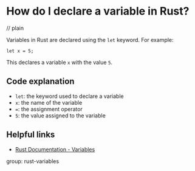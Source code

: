 # How do I declare a variable in Rust?
// plain

Variables in Rust are declared using the `let` keyword. For example:
```
let x = 5;
```
This declares a variable `x` with the value `5`.

## Code explanation

- `let`: the keyword used to declare a variable
- `x`: the name of the variable
- `=`: the assignment operator
- `5`: the value assigned to the variable

## Helpful links
- [Rust Documentation - Variables](https://doc.rust-lang.org/book/ch03-01-variables-and-mutability.html)

group: rust-variables